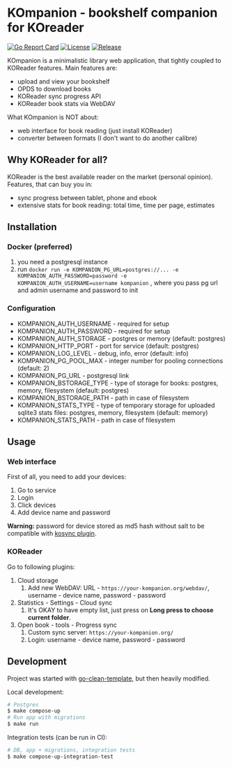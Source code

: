 # KOmpanion - bookshelf companion for KOreader

[![Go Report Card](https://goreportcard.com/badge/github.com/vanadium23/kompanion/)](https://goreportcard.com/report/github.com/vanadium23/kompanion/)
[![License](https://img.shields.io/github/license/vanadium23/kompanion.svg)](https://github.com/vanadium23/kompanion/blob/master/LICENSE)
[![Release](https://img.shields.io/github/v/release/vanadium23/kompanion.svg)](https://github.com/vanadium23/kompanion//releases/)

KOmpanion is a minimalistic library web application, that tightly coupled to KOReader features.
Main features are:
- upload and view your bookshelf
- OPDS to download books
- KOReader sync progress API 
- KOReader book stats via WebDAV

What KOmpanion is NOT about:
- web interface for book reading (just install KOReader)
- converter between formats (I don't want to do another calibre)

## Why KOReader for all?

KOReader is the best available reader on the market (personal opinion).
Features, that can buy you in:
- sync progress between tablet, phone and ebook
- extensive stats for book reading: total time, time per page, estimates

## Installation

### Docker (preferred)

1. you need a postgresql instance
2. run `docker run -e KOMPANION_PG_URL=postgres://... -e KOMPANION_AUTH_PASSWORD=password -e KOMPANION_AUTH_USERNAME=username kompanion` , where you pass pg url and admin username and password to init

### Configuration

- KOMPANION_AUTH_USERNAME - required for setup
- KOMPANION_AUTH_PASSWORD - required for setup
- KOMPANION_AUTH_STORAGE - postgres or memory (default: postgres)
- KOMPANION_HTTP_PORT - port for service (default: postgres)
- KOMPANION_LOG_LEVEL - debug, info, error (default: info)
- KOMPANION_PG_POOL_MAX - integer number for pooling connections (default: 2)
- KOMPANION_PG_URL - postgresql link
- KOMPANION_BSTORAGE_TYPE - type of storage for books: postgres, memory, filesystem (default: postgres)
- KOMPANION_BSTORAGE_PATH - path in case of filesystem
- KOMPANION_STATS_TYPE - type of temporary storage for uploaded sqlite3 stats files: postgres, memory, filesystem (default: memory)
- KOMPANION_STATS_PATH - path in case of filesystem

## Usage

### Web interface

First of all, you need to add your devices:
1. Go to service
2. Login
3. Click devices
4. Add device name and password

**Warning:** password for device stored as md5 hash without salt to be compatible with [kosync plugin](https://github.com/koreader/koreader/blob/master/plugins/kosync.koplugin/main.lua#L544).

### KOReader

Go to following plugins:
1. Cloud storage
    1. Add new WebDAV: URL - `https://your-kompanion.org/webdav/`, username - device name, password - password
2. Statistics - Settings - Cloud sync
    1. It's OKAY to have empty list, just press on **Long press to choose current folder**.
3. Open book - tools - Progress sync
    1. Custom sync server: `https://your-kompanion.org/`
    1. Login: username - device name, password - password

## Development

Project was started with [go-clean-template](https://github.com/evrone/go-clean-template), but then heavily modified.

Local development:
```sh
# Postgres
$ make compose-up
# Run app with migrations
$ make run
```

Integration tests (can be run in CI):
```sh
# DB, app + migrations, integration tests
$ make compose-up-integration-test
```
